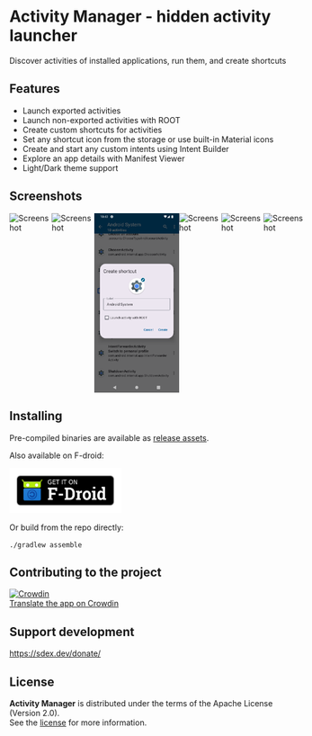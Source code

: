 # Activity Manager - hidden activity launcher

Discover activities of installed applications, run them, and create shortcuts

Features
----------
* Launch exported activities
* Launch non-exported activities with ROOT
* Create custom shortcuts for activities
* Set any shortcut icon from the storage or use built-in Material icons
* Create and start any custom intents using Intent Builder
* Explore an app details with Manifest Viewer
* Light/Dark theme support

Screenshots
----------
<div style="display:flex;">
    <img
        src="https://raw.githubusercontent.com/sdex/ActivityManager/master/metadata/en-US/images/phoneScreenshots/1_apps_list.png"
        alt="Screenshot" width="30%" />
    <img
        src="https://raw.githubusercontent.com/sdex/ActivityManager/master/metadata/en-US/images/phoneScreenshots/2_activities_list.png"
        alt="Screenshot" width="30%" />
    <img
        src="https://raw.githubusercontent.com/sdex/ActivityManager/master/metadata/en-US/images/phoneScreenshots/3_create_shortcut.png"
        alt="Screenshot" width="30%" />
    <img
        src="https://raw.githubusercontent.com/sdex/ActivityManager/master/metadata/en-US/images/phoneScreenshots/4_pick_shortcut_icon.png"
        alt="Screenshot" width="30%" />
    <img
        src="https://raw.githubusercontent.com/sdex/ActivityManager/master/metadata/en-US/images/phoneScreenshots/5_intent_builder.png"
        alt="Screenshot" width="30%" />
    <img
        src="https://raw.githubusercontent.com/sdex/ActivityManager/master/metadata/en-US/images/phoneScreenshots/6_manifest_viewer.png"
        alt="Screenshot" width="30%" />
</div>

Installing
----------
Pre-compiled binaries are available as [release assets](https://github.com/sdex/ActivityManager/releases).

Also available on F-droid:
<div style="display:flex;">
    <a href="https://f-droid.org/packages/com.activitymanager/">
        <img alt="Get it on F-Droid" height="80"
            src="docs/graphics/logos/f-droid-badge.png"/>
    </a>
</div>

Or build from the repo directly:
```
./gradlew assemble
```

Contributing to the project
----------
[![Crowdin](https://badges.crowdin.net/activity-manager/localized.svg)](https://crowdin.com/project/activity-manager) \
[Translate the app on Crowdin](https://crowdin.com/project/activity-manager)

Support development
----------
https://sdex.dev/donate/

License
----------
**Activity Manager** is distributed under the terms of the Apache License (Version 2.0). \
See the [license](LICENSE) for more information.

